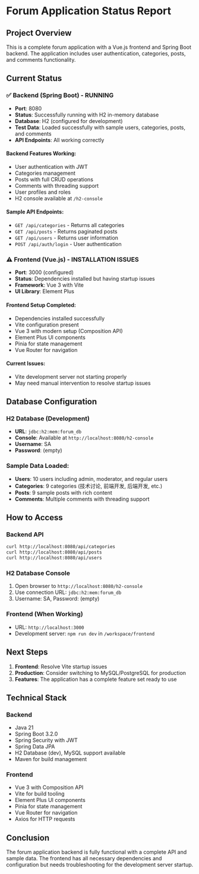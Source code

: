 # Forum Application Status Report

## Project Overview
This is a complete forum application with a Vue.js frontend and Spring Boot backend. The application includes user authentication, categories, posts, and comments functionality.

## Current Status

### ✅ Backend (Spring Boot) - RUNNING
- **Port**: 8080
- **Status**: Successfully running with H2 in-memory database
- **Database**: H2 (configured for development)
- **Test Data**: Loaded successfully with sample users, categories, posts, and comments
- **API Endpoints**: All working correctly

#### Backend Features Working:
- User authentication with JWT
- Categories management
- Posts with full CRUD operations
- Comments with threading support
- User profiles and roles
- H2 console available at `/h2-console`

#### Sample API Endpoints:
- `GET /api/categories` - Returns all categories
- `GET /api/posts` - Returns paginated posts
- `GET /api/users` - Returns user information
- `POST /api/auth/login` - User authentication

### ⚠️ Frontend (Vue.js) - INSTALLATION ISSUES
- **Port**: 3000 (configured)
- **Status**: Dependencies installed but having startup issues
- **Framework**: Vue 3 with Vite
- **UI Library**: Element Plus

#### Frontend Setup Completed:
- Dependencies installed successfully
- Vite configuration present
- Vue 3 with modern setup (Composition API)
- Element Plus UI components
- Pinia for state management
- Vue Router for navigation

#### Current Issues:
- Vite development server not starting properly
- May need manual intervention to resolve startup issues

## Database Configuration

### H2 Database (Development)
- **URL**: `jdbc:h2:mem:forum_db`
- **Console**: Available at `http://localhost:8080/h2-console`
- **Username**: SA
- **Password**: (empty)

### Sample Data Loaded:
- **Users**: 10 users including admin, moderator, and regular users
- **Categories**: 9 categories (技术讨论, 前端开发, 后端开发, etc.)
- **Posts**: 9 sample posts with rich content
- **Comments**: Multiple comments with threading support

## How to Access

### Backend API
```bash
curl http://localhost:8080/api/categories
curl http://localhost:8080/api/posts
curl http://localhost:8080/api/users
```

### H2 Database Console
1. Open browser to `http://localhost:8080/h2-console`
2. Use connection URL: `jdbc:h2:mem:forum_db`
3. Username: SA, Password: (empty)

### Frontend (When Working)
- URL: `http://localhost:3000`
- Development server: `npm run dev` in `/workspace/frontend`

## Next Steps

1. **Frontend**: Resolve Vite startup issues
2. **Production**: Consider switching to MySQL/PostgreSQL for production
3. **Features**: The application has a complete feature set ready to use

## Technical Stack

### Backend
- Java 21
- Spring Boot 3.2.0
- Spring Security with JWT
- Spring Data JPA
- H2 Database (dev), MySQL support available
- Maven for build management

### Frontend
- Vue 3 with Composition API
- Vite for build tooling
- Element Plus UI components
- Pinia for state management
- Vue Router for navigation
- Axios for HTTP requests

## Conclusion
The forum application backend is fully functional with a complete API and sample data. The frontend has all necessary dependencies and configuration but needs troubleshooting for the development server startup.